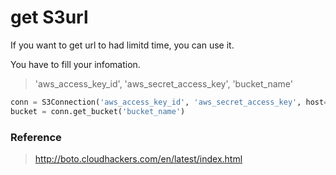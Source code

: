 # get S3url
If you want to get url to had limitd time, you can use it.

You have to fill your infomation.
> 'aws_access_key_id', 'aws_secret_access_key', 'bucket_name'
```python
conn = S3Connection('aws_access_key_id', 'aws_secret_access_key', host='s3.amazonaws.com')
bucket = conn.get_bucket('bucket_name')
```

### Reference
> http://boto.cloudhackers.com/en/latest/index.html